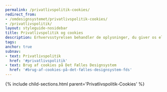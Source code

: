 ```yaml
---
permalink: /privatlivspolitik-cookies/
redirect_from:
- /omdesignsystemet/privatlivspolitik-cookies/
- /privatlivspolitik/
layout: styleguide-nosidebar
title: Privatlivspolitik og cookies
description: Erhvervsstyrelsen behandler de oplysninger, du giver os eller vi indsamler om dig, i overensstemmelse med gældende regler.
tags:
anchor: true
subnav:
- text: Privatlivspolitik
  href: '#privatlivspolitik'
- text: Brug af cookies på Det Fælles Designsystem
  href: '#brug-af-cookies-på-det-fælles-designsystem-fds'
---
```

{% include child-sections.html parent='Privatlivspolitik-Cookies' %}
